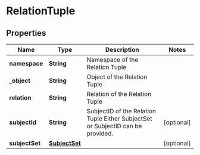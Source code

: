 

# RelationTuple


## Properties

| Name | Type | Description | Notes |
|------------ | ------------- | ------------- | -------------|
|**namespace** | **String** | Namespace of the Relation Tuple |  |
|**_object** | **String** | Object of the Relation Tuple |  |
|**relation** | **String** | Relation of the Relation Tuple |  |
|**subjectId** | **String** | SubjectID of the Relation Tuple  Either SubjectSet or SubjectID can be provided. |  [optional] |
|**subjectSet** | [**SubjectSet**](SubjectSet.md) |  |  [optional] |




